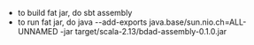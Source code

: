 - to build fat jar, do sbt assembly
- to run fat jar, do java --add-exports java.base/sun.nio.ch=ALL-UNNAMED -jar target/scala-2.13/bdad-assembly-0.1.0.jar